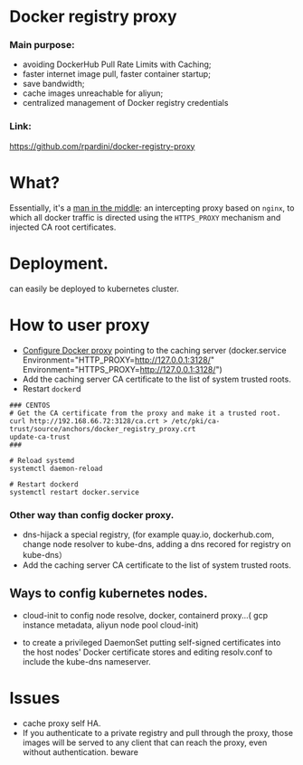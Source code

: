 # Docker registry proxy

### Main purpose:

*   avoiding DockerHub Pull Rate Limits with Caching;
*   faster internet image pull, faster container startup;
*   save bandwidth;
*   cache images unreachable for aliyun;
*   centralized management of Docker registry credentials

### Link:

<https://github.com/rpardini/docker-registry-proxy>

# What?

Essentially, it's a [man in the middle](https://en.wikipedia.org/wiki/Man-in-the-middle_attack): an intercepting proxy based on `nginx`, to which all docker traffic is directed using the `HTTPS_PROXY` mechanism and injected CA root certificates.



# Deployment.

can easily be deployed to kubernetes  cluster.



# How to user proxy

*   [Configure Docker proxy](https://docs.docker.com/config/daemon/systemd/#httphttps-proxy) pointing to the caching server  (docker.service  Environment="HTTP\_PROXY=<http://127.0.0.1:3128/>" Environment="HTTPS\_PROXY=<http://127.0.0.1:3128/>")
*   Add the caching server CA certificate to the list of system trusted roots.
*   Restart `docker`d

<!---->

    ### CENTOS
    # Get the CA certificate from the proxy and make it a trusted root.
    curl http://192.168.66.72:3128/ca.crt > /etc/pki/ca-trust/source/anchors/docker_registry_proxy.crt
    update-ca-trust
    ###

    # Reload systemd
    systemctl daemon-reload

    # Restart dockerd
    systemctl restart docker.service



### Other way than config docker proxy.

*   dns-hijack a special registry, (for example quay.io, dockerhub.com, change node resolver to kube-dns, adding a dns recored for registry on kube-dns）
*   Add the caching server CA certificate to the list of system trusted roots.



## Ways to config kubernetes nodes.

*   cloud-init to config node resolve, docker, containerd proxy...( gcp instance metadata, aliyun node pool cloud-init)


*   to create a privileged DaemonSet putting self-signed certificates into the host nodes' Docker certificate stores and editing resolv.conf to include the kube-dns nameserver.

# Issues

*   cache proxy self HA.
*   If you authenticate to a private registry and pull through the proxy, those images will be served to any client that can reach the proxy, even without authentication. beware
